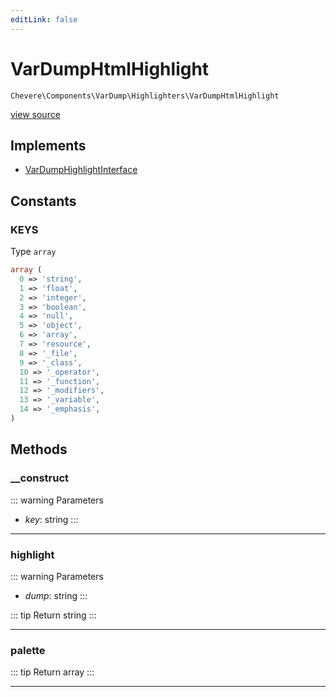 ```yaml
---
editLink: false
---
```


# VarDumpHtmlHighlight

`Chevere\Components\VarDump\Highlighters\VarDumpHtmlHighlight`

[view source](https://github.com/chevere/chevere/blob/main/src/Chevere/Components/VarDump/Highlighters/VarDumpHtmlHighlight.php)

## Implements

- [VarDumpHighlightInterface](../../../Interfaces/VarDump/VarDumpHighlightInterface.md)

## Constants

### KEYS

Type `array`

```php
array (
  0 => 'string',
  1 => 'float',
  2 => 'integer',
  3 => 'boolean',
  4 => 'null',
  5 => 'object',
  6 => 'array',
  7 => 'resource',
  8 => '_file',
  9 => '_class',
  10 => '_operator',
  11 => '_function',
  12 => '_modifiers',
  13 => '_variable',
  14 => '_emphasis',
)
```

## Methods

### __construct

::: warning Parameters
- *key*: string
:::

---

### highlight

::: warning Parameters
- *dump*: string
:::

::: tip Return
string
:::

---

### palette

::: tip Return
array
:::

---
